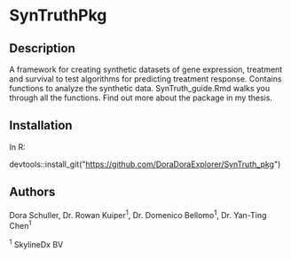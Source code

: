 # SynTruthPkg

## Description
A framework for creating synthetic datasets of gene expression, treatment and survival to test algorithms for predicting treatment response. Contains functions to analyze the synthetic data. SynTruth_guide.Rmd walks you through all the functions.
Find out more about the package in my thesis.

## Installation
In R:

devtools::install_git("https://github.com/DoraDoraExplorer/SynTruth_pkg")

## Authors
Dora Schuller, Dr. Rowan Kuiper<sup>1</sup>, Dr. Domenico Bellomo<sup>1</sup>, Dr. Yan-Ting Chen<sup>1</sup>

<sup>1</sup> SkylineDx BV

